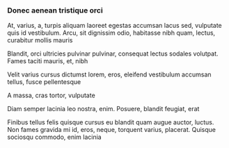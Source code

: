 ### Donec aenean tristique orci

At, varius, a, turpis aliquam laoreet egestas accumsan lacus sed, vulputate quis id vestibulum. Arcu, sit dignissim odio, habitasse nibh quam, lectus, curabitur mollis mauris

Blandit, orci ultricies pulvinar pulvinar, consequat lectus sodales volutpat. Fames taciti mauris, et, nibh

Velit varius cursus dictumst lorem, eros, eleifend vestibulum accumsan tellus, fusce pellentesque

A massa, cras tortor, vulputate

Diam semper lacinia leo nostra, enim. Posuere, blandit feugiat, erat

Finibus tellus felis quisque cursus eu blandit quam augue auctor, luctus. Non fames gravida mi id, eros, neque, torquent varius, placerat. Quisque sociosqu commodo, enim lacinia


